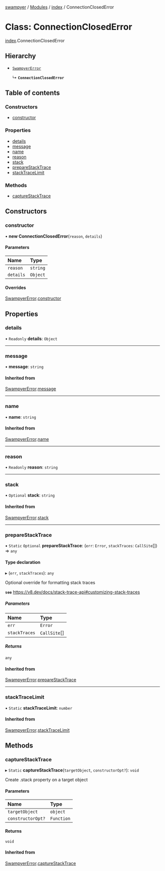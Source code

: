 [swampyer](../README.md) / [Modules](../modules.md) / [index](../modules/index.md) / ConnectionClosedError

# Class: ConnectionClosedError

[index](../modules/index.md).ConnectionClosedError

## Hierarchy

- [`SwampyerError`](index.SwampyerError.md)

  ↳ **`ConnectionClosedError`**

## Table of contents

### Constructors

- [constructor](index.ConnectionClosedError.md#constructor)

### Properties

- [details](index.ConnectionClosedError.md#details)
- [message](index.ConnectionClosedError.md#message)
- [name](index.ConnectionClosedError.md#name)
- [reason](index.ConnectionClosedError.md#reason)
- [stack](index.ConnectionClosedError.md#stack)
- [prepareStackTrace](index.ConnectionClosedError.md#preparestacktrace)
- [stackTraceLimit](index.ConnectionClosedError.md#stacktracelimit)

### Methods

- [captureStackTrace](index.ConnectionClosedError.md#capturestacktrace)

## Constructors

### constructor

• **new ConnectionClosedError**(`reason`, `details`)

#### Parameters

| Name | Type |
| :------ | :------ |
| `reason` | `string` |
| `details` | `Object` |

#### Overrides

[SwampyerError](index.SwampyerError.md).[constructor](index.SwampyerError.md#constructor)

## Properties

### details

• `Readonly` **details**: `Object`

___

### message

• **message**: `string`

#### Inherited from

[SwampyerError](index.SwampyerError.md).[message](index.SwampyerError.md#message)

___

### name

• **name**: `string`

#### Inherited from

[SwampyerError](index.SwampyerError.md).[name](index.SwampyerError.md#name)

___

### reason

• `Readonly` **reason**: `string`

___

### stack

• `Optional` **stack**: `string`

#### Inherited from

[SwampyerError](index.SwampyerError.md).[stack](index.SwampyerError.md#stack)

___

### prepareStackTrace

▪ `Static` `Optional` **prepareStackTrace**: (`err`: `Error`, `stackTraces`: `CallSite`[]) => `any`

#### Type declaration

▸ (`err`, `stackTraces`): `any`

Optional override for formatting stack traces

**`see`** https://v8.dev/docs/stack-trace-api#customizing-stack-traces

##### Parameters

| Name | Type |
| :------ | :------ |
| `err` | `Error` |
| `stackTraces` | `CallSite`[] |

##### Returns

`any`

#### Inherited from

[SwampyerError](index.SwampyerError.md).[prepareStackTrace](index.SwampyerError.md#preparestacktrace)

___

### stackTraceLimit

▪ `Static` **stackTraceLimit**: `number`

#### Inherited from

[SwampyerError](index.SwampyerError.md).[stackTraceLimit](index.SwampyerError.md#stacktracelimit)

## Methods

### captureStackTrace

▸ `Static` **captureStackTrace**(`targetObject`, `constructorOpt?`): `void`

Create .stack property on a target object

#### Parameters

| Name | Type |
| :------ | :------ |
| `targetObject` | `object` |
| `constructorOpt?` | `Function` |

#### Returns

`void`

#### Inherited from

[SwampyerError](index.SwampyerError.md).[captureStackTrace](index.SwampyerError.md#capturestacktrace)
